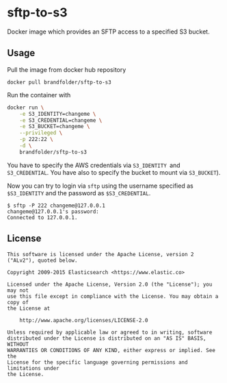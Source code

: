 # sftp-to-s3

Docker image which provides an SFTP access to a specified S3 bucket.

## Usage

Pull the image from docker hub repository 

    docker pull brandfolder/sftp-to-s3

Run the container with 
```sh
docker run \
	-e S3_IDENTITY=changeme \
	-e S3_CREDENTIAL=changeme \
	-e S3_BUCKET=changeme \
	--privileged \
	-p 222:22 \
	-d \
	brandfolder/sftp-to-s3 
```

You have to specify the AWS credentials via `S3_IDENTITY `and `S3_CREDENTIAL`.
You have also to specify the bucket to mount via `S3_BUCKET`).
 
Now you can try to login via `sftp` using the username specified as `$S3_IDENTITY` and the password as `$S3_CREDENTIAL`.
 
    $ sftp -P 222 changeme@127.0.0.1
    changeme@127.0.0.1's password:
    Connected to 127.0.0.1.
 
## License

    This software is licensed under the Apache License, version 2 ("ALv2"), quoted below.
    
    Copyright 2009-2015 Elasticsearch <https://www.elastic.co>
    
    Licensed under the Apache License, Version 2.0 (the "License"); you may not
    use this file except in compliance with the License. You may obtain a copy of
    the License at
    
        http://www.apache.org/licenses/LICENSE-2.0
    
    Unless required by applicable law or agreed to in writing, software
    distributed under the License is distributed on an "AS IS" BASIS, WITHOUT
    WARRANTIES OR CONDITIONS OF ANY KIND, either express or implied. See the
    License for the specific language governing permissions and limitations under
    the License.
